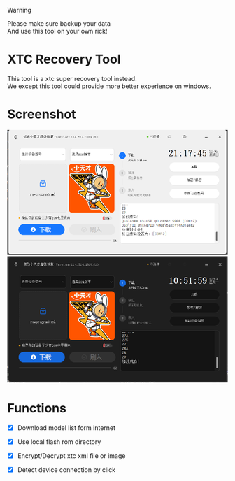 > [!WARNING]
>
> Please make sure backup your data    
> And use this tool on your own rick!

# XTC Recovery Tool
This tool is a xtc super recovery tool instead.    
We except this tool could provide more better experience on windows.

# Screenshot
![image](image/screenshot1.png)
![image](image/screenshot2.png)

# Functions
- [x] Download model list form internet    
- [x] Use local flash rom directory    
- [x] Encrypt/Decrypt xtc xml file or image    
- [x] Detect device connection by click    


